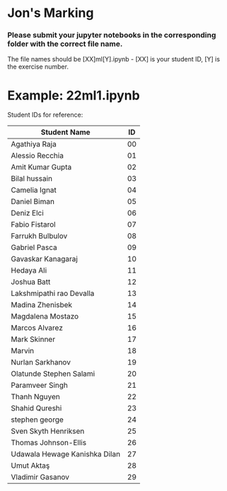 #  Jon's Marking

### Please submit your jupyter notebooks in the corresponding folder with the correct file name.<br>
The file names should be [XX]ml[Y].ipynb  - [XX] is your student ID, [Y] is the exercise number.<br>
# Example: 22ml1.ipynb

Student IDs for reference:

| Student Name | ID |
--- | --- |
Agathiya Raja|00
Alessio Recchia|01
Amit Kumar Gupta|02
Bilal hussain|03
Camelia Ignat|04
Daniel Biman|05
Deniz Elci|06
Fabio Fistarol|07
Farrukh Bulbulov|08
Gabriel Pasca|09
Gavaskar Kanagaraj|10
Hedaya Ali|11
Joshua Batt|12
Lakshmipathi rao Devalla|13
Madina Zhenisbek|14
Magdalena Mostazo|15
Marcos Alvarez|16
Mark Skinner|17
Marvin|18
Nurlan Sarkhanov|19
Olatunde Stephen Salami|20
Paramveer Singh|21
Thanh Nguyen|22
Shahid Qureshi|23
stephen george|24
Sven Skyth Henriksen|25
Thomas Johnson-Ellis|26
Udawala Hewage Kanishka Dilan|27
Umut Aktaş|28
Vladimir Gasanov|29
